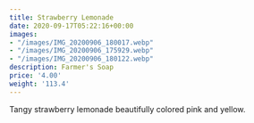 ```yaml
---
title: Strawberry Lemonade
date: 2020-09-17T05:22:16+00:00
images:
- "/images/IMG_20200906_180017.webp"
- "/images/IMG_20200906_175929.webp"
- "/images/IMG_20200906_180122.webp"
description: Farmer's Soap
price: '4.00'
weight: '113.4'
---
```

Tangy strawberry lemonade beautifully colored pink and yellow.